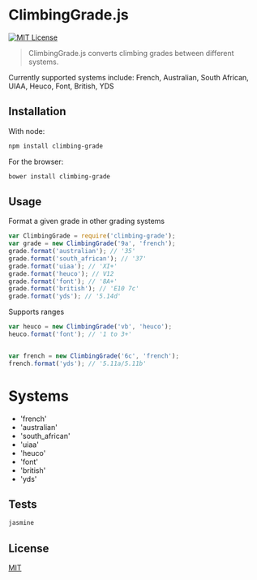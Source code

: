 # ClimbingGrade.js

[![MIT License][license-image]][license-url]

> ClimbingGrade.js converts climbing grades between different systems.

Currently supported systems include: French, Australian, South African, UIAA, Heuco, Font, British, YDS

## Installation

With node:

```bash
npm install climbing-grade
```

For the browser:

```bash
bower install climbing-grade
```

## Usage

Format a given grade in other grading systems

```javascript
var ClimbingGrade = require('climbing-grade');
var grade = new ClimbingGrade('9a', 'french');
grade.format('australian'); // '35'
grade.format('south_african'); // '37'
grade.format('uiaa'); // 'XI+'
grade.format('heuco'); // V12
grade.format('font'); // '8A+'
grade.format('british'); // 'E10 7c'
grade.format('yds'); // '5.14d'
```

Supports ranges 

```javascript
var heuco = new ClimbingGrade('vb', 'heuco');
heuco.format('font'); // '1 to 3+'


var french = new ClimbingGrade('6c', 'french');
french.format('yds'); // '5.11a/5.11b'
```

# Systems

* 'french'
* 'australian'
* 'south_african'
* 'uiaa'
* 'heuco'
* 'font'
* 'british'
* 'yds'


## Tests

```bash
jasmine
```

## License

[MIT][license-url]

[license-image]: http://img.shields.io/badge/license-MIT-blue.svg?style=flat
[license-url]: LICENSE
